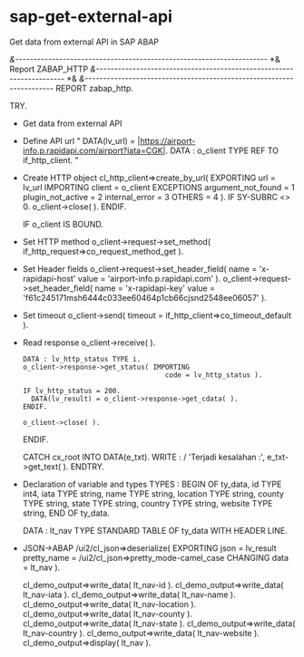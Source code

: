 # sap-get-external-api
Get data from external API in SAP ABAP

*&---------------------------------------------------------------------*
*& Report ZABAP_HTTP
*&---------------------------------------------------------------------*
*&
*&---------------------------------------------------------------------*
REPORT zabap_http.

TRY.
* Get data from external API
* Define API url
  "
    DATA(lv_url) = |https://airport-info.p.rapidapi.com/airport?iata=CGK|.
    DATA : o_client TYPE REF TO if_http_client.
  "

* Create HTTP object
    cl_http_client=>create_by_url( EXPORTING
                                       url = lv_url
                                    IMPORTING
                                       client = o_client
                                    EXCEPTIONS
                                       argument_not_found = 1
                                       plugin_not_active  = 2
                                       internal_error     = 3
                                       OTHERS             = 4 ).
    IF SY-SUBRC <> 0.
      o_client->close( ).
    ENDIF.
    
    IF o_client IS BOUND.
* Set HTTP method
      o_client->request->set_method( if_http_request=>co_request_method_get ).

* Set Header fields
      o_client->request->set_header_field( name  = 'x-rapidapi-host'
                                           value = 'airport-info.p.rapidapi.com' ).
      o_client->request->set_header_field( name  = 'x-rapidapi-key'
                                           value = 'f61c245171msh6444c033ee60464p1cb66cjsnd2548ee06057' ).

* Set timeout
      o_client->send( timeout = if_http_client=>co_timeout_default ).

* Read response
      o_client->receive( ).
      
      DATA : lv_http_status TYPE i.
      o_client->response->get_status( IMPORTING
                                         code = lv_http_status ).
      
      IF lv_http_status = 200.
        DATA(lv_result) = o_client->response->get_cdata( ).
      ENDIF.
      
      o_client->close( ).
    ENDIF.

    CATCH cx_root INTO DATA(e_txt).
      WRITE : / 'Terjadi kesalahan :', e_txt->get_text( ).
  ENDTRY.

* Declaration of variable and types
  TYPES : BEGIN OF ty_data,
            id   TYPE int4, 
            iata TYPE string,
            name TYPE string,
            location TYPE string,
            county TYPE string,
            state TYPE string,
            country TYPE string,
            website TYPE string,
          END OF ty_data.

   DATA : lt_nav TYPE STANDARD TABLE OF ty_data WITH HEADER LINE.

* JSON->ABAP
   /ui2/cl_json=>deserialize( EXPORTING
                                json        = lv_result
                                pretty_name = /ui2/cl_json=>pretty_mode-camel_case
                              CHANGING
                                data = lt_nav ).
   
   cl_demo_output=>write_data( lt_nav-id ).
   cl_demo_output=>write_data( lt_nav-iata ).
   cl_demo_output=>write_data( lt_nav-name ).
   cl_demo_output=>write_data( lt_nav-location ).
   cl_demo_output=>write_data( lt_nav-county ).
   cl_demo_output=>write_data( lt_nav-state ).
   cl_demo_output=>write_data( lt_nav-country ).
   cl_demo_output=>write_data( lt_nav-website ).
   cl_demo_output=>display( lt_nav ).
                                
